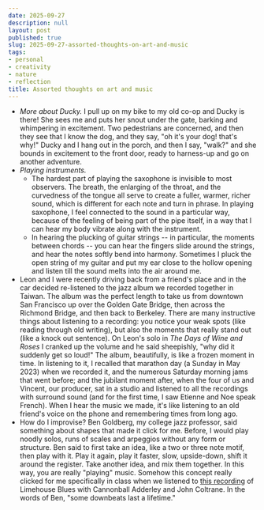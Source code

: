 ```yaml
---
date: 2025-09-27
description: null
layout: post
published: true
slug: 2025-09-27-assorted-thoughts-on-art-and-music
tags:
- personal
- creativity
- nature
- reflection
title: Assorted thoughts on art and music
---
```


- *More about Ducky.* I pull up on my bike to my old co-op and Ducky is there! She sees me and puts her snout under the gate, barking and whimpering in excitement. Two pedestrians are concerned, and then they see that I know the dog, and they say, "oh it's your dog! that's why!" Ducky and I hang out in the porch, and then I say, "walk?" and she bounds in excitement to the front door, ready to harness-up and go on another adventure.
- *Playing instruments.*
	- The hardest part of playing the saxophone is invisible to most observers. The breath, the enlarging of the throat, and the curvedness of the tongue all serve to create a fuller, warmer, richer sound, which is different for each note and turn in phrase. In playing saxophone, I feel connected to the sound in a particular way, because of the feeling of being part of the pipe itself, in a way that I can hear my body vibrate along with the instrument.
	- In hearing the plucking of guitar strings -- in particular, the moments between chords -- you can hear the fingers slide around the strings, and hear the notes softly bend into harmony. Sometimes I pluck the open string of my guitar and put my ear close to the hollow opening and listen till the sound melts into the air around me.
- Leon and I were recently driving back from a friend's place and in the car decided re-listened to the jazz album we recorded together in Taiwan. The album was the perfect length to take us from downtown San Francisco up over the Golden Gate Bridge, then across the Richmond Bridge, and then back to Berkeley. There are many instructive things about listening to a recording: you notice your weak spots (like reading through old writing), but also the moments that really stand out (like a knock out sentence). On Leon's solo in *The Days of Wine and Roses* I cranked up the volume and he said sheepishly, "why did it suddenly get so loud!"  The album, beautifully, is like a frozen moment in time. In listening to it, I recalled that marathon day (a Sunday in May 2023) when we recorded it, and the numerous Saturday morning jams that went before; and the jubilant moment after, when the four of us and Vincent, our producer, sat in a studio and listened to all the recordings with surround sound (and for the first time, I saw Etienne and Noe speak French). When I hear the music we made, it's like listening to an old friend's voice on the phone and remembering times from long ago.
- How do I improvise? Ben Goldberg, my college jazz professor, said something about shapes that made it click for me. Before, I would play noodly solos, runs of scales and arpeggios without any form or structure. Ben said to first take an idea, like a two or three note motif, then play with it. Play it again, play it faster, slow, upside-down, shift it around the register. Take another idea, and mix them together. In this way, you are really "playing" music. Somehow this concept really clicked for me specifically in class when we listened to [this recording](https://www.youtube.com/watch?v=FSrq2Gr6w6o) of Limehouse Blues with Cannonball Adderley and John Coltrane. In the words of Ben, "some downbeats last a lifetime."

